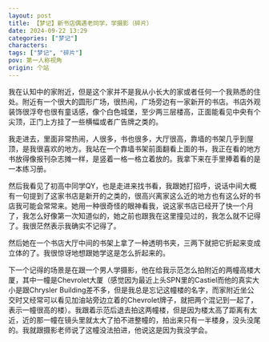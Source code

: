 ```yaml
---
layout: post
title: 【梦记】新书店偶遇老同学，学摄影（碎片）
date: 2024-09-22 13:29
categories: ["梦记"]
characters: 
tags: ["梦记", "碎片"]
pov: 第一人称视角
origin: 个站
---
```


我在认知中的家附近，但是这个家并不是我从小长大的家或者任何一个我熟悉的住处。附近有一个很大的圆形广场，很热闹，广场旁边有一家新开的书店。书店外观装饰很浮夸也很有童话感，像个白色城堡，至少两三层楼高，正面能看见中央有个尖顶，正门上方挂了一些横幅或者广告牌之类的。

我走进去，里面非常热闹，人很多，书也很多，大厅很高，靠墙的书架几乎到屋顶，是我很喜欢的地方。我站在一个靠墙书架前面翻看上面的书，我正在看的地方书放得像报刊杂志摊一样，是竖着一格一格立着放的。我拿下来在手里捧着看的是一本练习册。

然后我看见了初高中同学QY，也是走进来找书看，我跟她打招呼，说话中间大概有一句提到了这家书店是新开的之类的，很高兴离家这么近的地方也有这么好的书店我可能会常常来。她用一种很奇怪的眼神看我，说这家书店已经开了快一个月了，我怎么好像第一次知道似的，她之前也跟我在这里撞见过的，我怎么就不记得了。我很茫然表示我确实不记得了。

然后她在一个书店大厅中间的书架上拿了一种透明书夹，三两下就把它折起来变成立体的了。我很惊讶地想跟她学这是怎么折起来的。

下一个记得的场景是在跟一个男人学摄影，他在给我示范怎么拍附近的两幢高楼大厦，其中一幢是Chevrolet大厦（感觉因为最近上头SPN里的Castiel而他的真实大小是跟Chrysler Building差不多，但是我总是忘记这幢楼的名字，而家附近坐公交时又经常可以看见加油站旁边立着的Chevrolet牌子，就把两个混记到一起了，表示一幢很高的楼）。我跟着示范后退去拍这两幢楼，但是因为楼太高了距离有太近，近的那一幢在镜头里就太大了拍不进整幢的，拍出来只有一半楼身，没头没尾的。我就跟摄影老师说了这幢没法拍进，他说这是因为我没学会。
